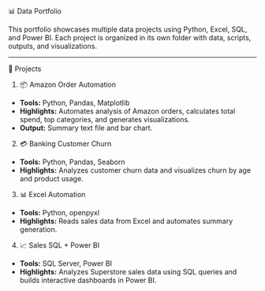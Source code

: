 📊 Data Portfolio

This portfolio showcases multiple data projects using Python, Excel, SQL, and Power BI. Each project is organized in its own folder with data, scripts, outputs, and visualizations.

---

🧩 Projects

1. 📦 Amazon Order Automation
- **Tools:** Python, Pandas, Matplotlib
- **Highlights:** Automates analysis of Amazon orders, calculates total spend, top categories, and generates visualizations.
- **Output:** Summary text file and bar chart.

2. 💳 Banking Customer Churn
- **Tools:** Python, Pandas, Seaborn
- **Highlights:** Analyzes customer churn data and visualizes churn by age and product usage.
  
3. 📊 Excel Automation
- **Tools:** Python, openpyxl
- **Highlights:** Reads sales data from Excel and automates summary generation.

4. 📈 Sales SQL + Power BI
- **Tools:** SQL Server, Power BI
- **Highlights:** Analyzes Superstore sales data using SQL queries and builds interactive dashboards in Power BI.
